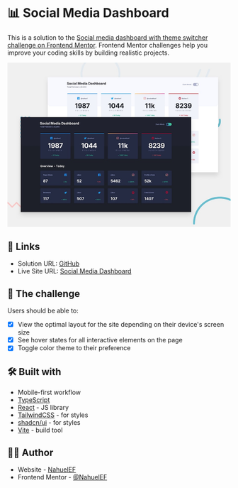 # 📊 Social Media Dashboard

This is a solution to the [Social media dashboard with theme switcher challenge on Frontend Mentor](https://www.frontendmentor.io/challenges/social-media-dashboard-with-theme-switcher-6oY8ozp_H). Frontend Mentor challenges help you improve your coding skills by building realistic projects.

![Screenshot of social media dashboard](./design/desktop-preview.jpg)

## 📌 Links

- Solution URL: [GitHub](https://github.com/NahuelEF/todo-app)
- Live Site URL: [Social Media Dashboard](https://nahuelef-todo-app.netlify.app/)

## 🎯 The challenge

Users should be able to:

- [x] View the optimal layout for the site depending on their device's screen size
- [x] See hover states for all interactive elements on the page
- [x] Toggle color theme to their preference

## 🛠 Built with

- Mobile-first workflow
- [TypeScript](https://www.typescriptlang.org/)
- [React](https://reactjs.org/) - JS library
- [TailwindCSS](https://tailwindcss.com/) - for styles
- [shadcn/ui](https://ui.shadcn.com/) - for styles
- [Vite](https://vitejs.dev/) - build tool

## 👨‍💻 Author

- Website - [NahuelEF](https://nahuelef-portfolio.netlify.app/)
- Frontend Mentor - [@NahuelEF](https://www.frontendmentor.io/profile/NahuelEF)
